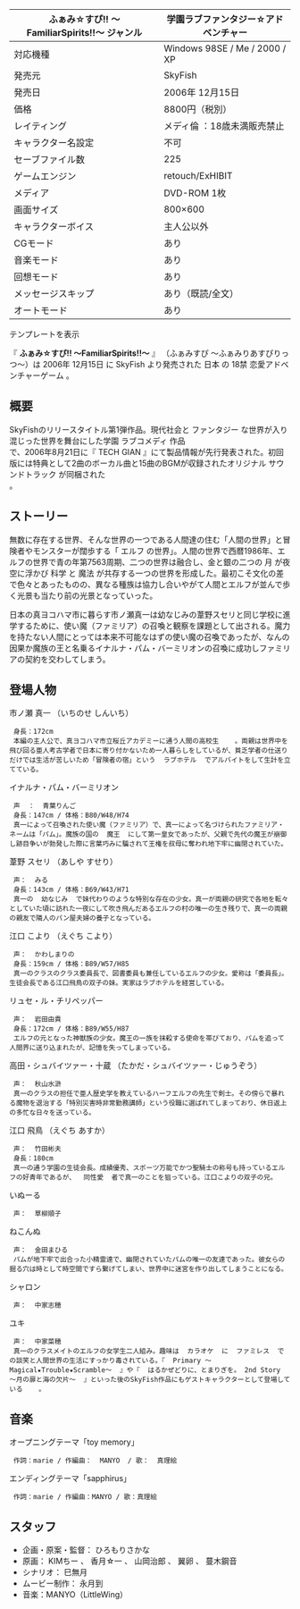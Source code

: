ふぁみ☆すぴ!! 〜FamiliarSpirits!!〜  ジャンル  |  学園ラブファンタジー☆アドベンチャー   
---|---  
対応機種  |  Windows 98SE  /  Me  /  2000  /  XP   
発売元  |  SkyFish   
発売日  |  2006年  12月15日   
価格  |  8800円（税別）   
レイティング  |  メディ倫  ：18歳未満販売禁止   
キャラクター名設定  |  不可   
セーブファイル数  |  225   
ゲームエンジン  |  retouch/ExHIBIT     
メディア  |  DVD-ROM 1枚   
画面サイズ  |  800×600   
キャラクターボイス  |  主人公以外   
CGモード  |  あり   
音楽モード  |  あり   
回想モード  |  あり   
メッセージスキップ  |  あり（既読/全文）   
オートモード  |  あり   
テンプレートを表示  
  
『 **ふぁみ☆すぴ!! 〜FamiliarSpirits!!〜** 』    （ふぁみすぴ 〜ふぁみりあすぴりっつ〜）は  2006年
12月15日  に  SkyFish  より発売された  日本  の  18禁  恋愛アドベンチャーゲーム  。

##  概要  

SkyFishのリリースタイトル第1弾作品。現代社会と  ファンタジー  な世界が入り混じった世界を舞台にした学園  ラブコメディ  作品  
で、2006年8月21日に『  TECH GIAN
』にて製品情報が先行発表された。初回版には特典として2曲のボーカル曲と15曲のBGMが収録されたオリジナル  サウンドトラック  が同梱された  
。

##  ストーリー  

無数に存在する世界、そんな世界の一つである人間達の住む「人間の世界」と冒険者やモンスターが闊歩する「  エルフ
の世界」。人間の世界で西暦1986年、エルフの世界で青の年第7563周期、二つの世界は融合し、金と銀の二つの  月  が夜空に浮かび  科学  と  魔法
が共存する一つの世界を形成した。最初こそ文化の差で色々とあったものの、異なる種族は協力し合いやがて人間とエルフが並んで歩く光景も当たり前の光景となっていった。

日本の真ヨコハマ市に暮らす市ノ瀬真一は幼なじみの葦野スセリと同じ学校に進学するために、使い魔（ファミリア）の召喚と観察を課題として出される。魔力を持たない人間にとっては本来不可能なはずの使い魔の召喚であったが、なんの因果か魔族の王と名乗るイナルナ・パム・バーミリオンの召喚に成功しファミリアの契約を交わしてしまう。

##  登場人物  

市ノ瀬 真一 （いちのせ しんいち）

     身長：172cm 
     本編の主人公で、真ヨコハマ市立桜丘アカデミーに通う人間の高校生    。両親は世界中を飛び回る亜人考古学者で日本に寄り付かないため一人暮らしをしているが、貧乏学者の仕送りだけでは生活が苦しいため「冒険者の宿」という  ラブホテル  でアルバイトをして生計を立てている。 
イナルナ・パム・バーミリオン

     声  ：  青葉りんご 
     身長：147cm / 体格：B80/W48/H74 
     真一によって召喚された使い魔（ファミリア）で、真一によって名づけられたファミリア・ネームは「パム」。魔族の国の  魔王  にして第一皇女であったが、父親で先代の魔王が崩御し跡目争いが勃発した際に言葉巧みに騙されて王権を叔母に奪われ地下牢に幽閉されていた。 
葦野 スセリ （あしや すせり）

     声：  みる 
     身長：143cm / 体格：B69/W43/H71 
     真一の  幼なじみ  で妹代わりのような特別な存在の少女。真一が両親の研究で各地を転々としていた頃に訪れた一夜にして吹き飛んだあるエルフの村の唯一の生き残りで、真一の両親の親友で隣人のパン屋夫婦の養子となっている。 
江口 こより （えぐち こより）

     声：  かわしまりの 
     身長：159cm / 体格：B89/W57/H85 
     真一のクラスのクラス委員長で、図書委員も兼任しているエルフの少女。愛称は「委員長」。生徒会長である江口飛鳥の双子の妹。実家はラブホテルを経営している。 
リュセ・ル・チリペッパー

     声：  岩田由貴 
     身長：172cm / 体格：B89/W55/H87 
     エルフの元となった神獣族の少女。魔王の一族を抹殺する使命を帯びており、パムを追って人間界に送り込まれたが、記憶を失ってしまっている。 
高田・シュバイツァー・十蔵 （たかだ・シュバイツァー・じゅうぞう）

     声：  秋山水滸 
     真一のクラスの担任で亜人歴史学を教えているハーフエルフの先生で剣士。その傍らで暴れる魔物を退治する「特別災害時非常勤務講師」という役職に選ばれてしまっており、休日返上の多忙な日々を送っている。 
江口 飛鳥 （えぐち あすか）

     声：  竹田彬夫 
     身長：180cm 
     真一の通う学園の生徒会長。成績優秀、スポーツ万能でかつ聖騎士の称号も持っているエルフの好青年であるが、  同性愛  者で真一のことを狙っている。江口こよりの双子の兄。 
いぬーる

     声：  草柳順子 
ねこんぬ

     声：  金田まひる 
     パムが地下牢で出合った小精霊達で、幽閉されていたパムの唯一の友達であった。彼女らの掘る穴は時として時空間ですら繋げてしまい、世界中に迷宮を作り出してしまうことになる。 
シャロン

     声：  中家志穂 
ユキ

     声：  中家菜穂 
     真一のクラスメイトのエルフの女学生二人組み。趣味は  カラオケ  に  ファミレス  での談笑と人間世界の生活にすっかり毒されている。『  Primary 〜Magical★Trouble★Scramble〜  』や『  はるかぜどりに、とまりぎを。 2nd Story 〜月の扉と海の欠片〜  』といった後のSkyFish作品にもゲストキャラクターとして登場している    。 

##  音楽  

オープニングテーマ「toy memory」

     作詞：marie / 作編曲：  MANYO  / 歌：  真理絵 
エンディングテーマ「sapphirus」

     作詞：marie / 作編曲：MANYO / 歌：真理絵 

##  スタッフ  

  * 企画・原案・監督：  ひろもりさかな 
  * 原画：  KIMちー  、  香月☆一  、  山岡治郎  、  翼卵  、  蔓木鋼音 
  * シナリオ：  巳無月 
  * ムービー制作：  永月到 
  * 音楽：MANYO（LittleWing） 

